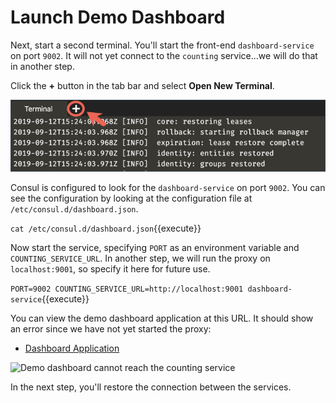 # Launch Demo Dashboard

Next, start a second terminal. You'll start the front-end `dashboard-service` on port `9002`. It will not yet connect to the `counting` service...we will do that in another step.

Click the **+** button in the tab bar and select **Open New Terminal**.

![New Terminal](./assets/images/ops-another-terminal.png)

Consul is configured to look for the `dashboard-service` on port `9002`. You can see the configuration by looking at the configuration file at `/etc/consul.d/dashboard.json`.

`cat /etc/consul.d/dashboard.json`{{execute}}

Now start the service, specifying `PORT` as an environment variable and `COUNTING_SERVICE_URL`. In another step, we will run the proxy on `localhost:9001`, so specify it here for future use.

`PORT=9002 COUNTING_SERVICE_URL=http://localhost:9001 dashboard-service`{{execute}}

You can view the demo dashboard application at this URL. It should show an error since we have not yet started the proxy:

- [Dashboard Application](https://[[HOST_SUBDOMAIN]]-9002-[[KATACODA_HOST]].environments.katacoda.com/)

<img src="https://hashicorp-education.s3-us-west-2.amazonaws.com/katacoda/consul-connect/images/3-3-dashboard-unreachable.png" alt="Demo dashboard cannot reach the counting service" title="Demo dashboard cannot reach the counting service">

In the next step, you'll restore the connection between the services.
